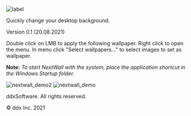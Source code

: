 ![label](https://user-images.githubusercontent.com/70449559/138293578-7968d295-8f43-4244-b8a1-5a723c5dac13.png)

Quickly change your desktop background.
<p>Version 0.1 (20.08.2021)</p>

Double click on LMB to apply the following wallpaper.
Right click to open the menu.
In menu click "Select wallpapers..." to select images to set as wallpaper. 

**Note:** <i>To start NextWall with the system, place the application shortcut in the Windows Startup folder.</i>

![nextwall_demo2](https://user-images.githubusercontent.com/70449559/138294581-7d376193-b15a-42d9-b1b7-67dd209a79b4.png)
![nextwall_demo](https://user-images.githubusercontent.com/70449559/138294573-7a7de70b-dd6b-4934-ba66-86bb423ba102.png)

ddxSoftware. All rights reserved.
<p>© ddx Inc. 2021</p>
